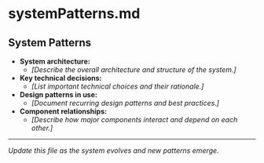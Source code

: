 # systemPatterns.md

## System Patterns

- **System architecture:**
  - _[Describe the overall architecture and structure of the system.]_
- **Key technical decisions:**
  - _[List important technical choices and their rationale.]_
- **Design patterns in use:**
  - _[Document recurring design patterns and best practices.]_
- **Component relationships:**
  - _[Describe how major components interact and depend on each other.]_

---

*Update this file as the system evolves and new patterns emerge.* 
